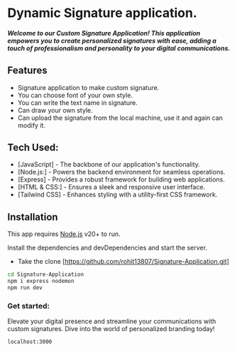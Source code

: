 # Dynamic Signature application.
##### Welcome to our Custom Signature Application! This application empowers you to create personalized signatures with ease, adding a touch of professionalism and personality to your digital communications.


## Features

 - Signature application to make custom signature.
- You can choose font of your own style.
- You can write the text name in signature.
- Can draw your own style.
- Can upload the signature from the local machine, use it and again can modify it.


## Tech Used:

- [JavaScript] - The backbone of our application's functionality.
- [Node.js:] - Powers the backend environment for seamless operations.
- [Express] - Provides a robust framework for building web applications.
- [HTML & CSS:] - Ensures a sleek and responsive user interface.
- [Tailwind CSS] - Enhances styling with a utility-first CSS framework.

    

## Installation

 This app requires [Node.js](https://nodejs.org/) v20+ to run.

Install the dependencies and devDependencies and start the server.

* Take the clone [https://github.com/rohit13807/Signature-Application.git]

```sh
cd Signature-Application
npm i express nodemon
npm run dev
```

### Get started: 

Elevate your digital presence and streamline your communications with custom signatures. 
Dive into the world of personalized branding today!

```sh
localhost:3000
```


  
